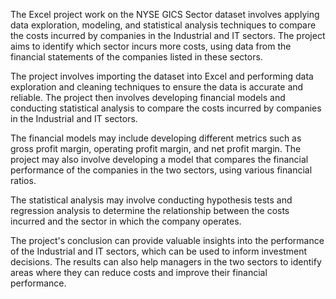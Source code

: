 The Excel project work on the NYSE GICS Sector dataset involves applying data exploration, modeling, and statistical analysis techniques to compare the costs incurred by companies in the Industrial and IT sectors. The project aims to identify which sector incurs more costs, using data from the financial statements of the companies listed in these sectors.

The project involves importing the dataset into Excel and performing data exploration and cleaning techniques to ensure the data is accurate and reliable. The project then involves developing financial models and conducting statistical analysis to compare the costs incurred by companies in the Industrial and IT sectors.

The financial models may include developing different metrics such as gross profit margin, operating profit margin, and net profit margin. The project may also involve developing a model that compares the financial performance of the companies in the two sectors, using various financial ratios.

The statistical analysis may involve conducting hypothesis tests and regression analysis to determine the relationship between the costs incurred and the sector in which the company operates.

The project's conclusion can provide valuable insights into the performance of the Industrial and IT sectors, which can be used to inform investment decisions. The results can also help managers in the two sectors to identify areas where they can reduce costs and improve their financial performance.
